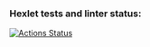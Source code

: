 ### Hexlet tests and linter status:
[![Actions Status](https://github.com/agsamkin/java-project-78/workflows/hexlet-check/badge.svg)](https://github.com/agsamkin/java-project-78/actions)